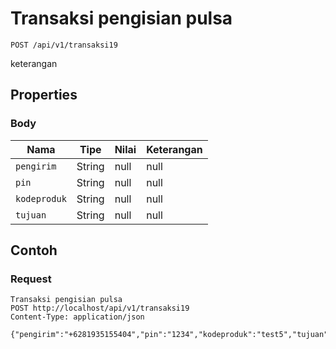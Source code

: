 # Transaksi pengisian pulsa
```http
POST /api/v1/transaksi19
```
keterangan
## Properties
### Body
Nama | Tipe | Nilai | Keterangan
--- | --- | --- | ---
<code>pengirim</code> | String | null | null
<code>pin</code> | String | null | null
<code>kodeproduk</code> | String | null | null
<code>tujuan</code> | String | null | null
## Contoh
### Request
```http
Transaksi pengisian pulsa
POST http://localhost/api/v1/transaksi19
Content-Type: application/json

{"pengirim":"+6281935155404","pin":"1234","kodeproduk":"test5","tujuan":"087758437457"}
```
